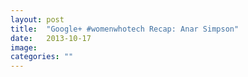 ```yaml
---
layout: post
title:  "Google+ #womenwhotech Recap: Anar Simpson"
date:   2013-10-17
image: 
categories: ""
---
```


